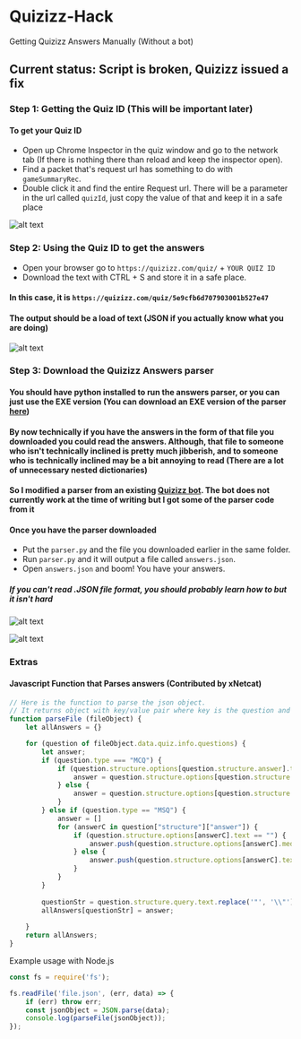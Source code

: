 # Quizizz-Hack

Getting Quizizz Answers Manually (Without a bot)

## Current status: Script is broken, Quizizz issued a fix

### Step 1: Getting the Quiz ID (This will be important later)

#### To get your Quiz ID

- Open up Chrome Inspector in the quiz window and go to the network tab (If there is nothing there than reload and keep the inspector open).
- Find a packet that's request url has something to do with `gameSummaryRec`.
- Double click it and find the entire Request url. There will be a parameter in the url called `quizId`, just copy the value of that and keep it in a safe place

![alt text](https://github.com/LQR471814/Quizizz-Hack/blob/master/docs/get-quizID-1.jpg)

### Step 2: Using the Quiz ID to get the answers

- Open your browser go to `https://quizizz.com/quiz/` + `YOUR QUIZ ID`
- Download the text with CTRL + S and store it in a safe place.

#### In this case, it is `https://quizizz.com/quiz/5e9cfb6d707903001b527e47`

#### The output should be a load of text (JSON if you actually know what you are doing)

![alt text](https://github.com/LQR471814/Quizizz-Hack/blob/master/docs/get-answers-1.jpg)

### Step 3: Download the Quizizz Answers parser 

#### You should have python installed to run the answers parser, or you can just use the EXE version (You can download an EXE version of the parser [here](https://github.com/LQR471814/Quizizz-Hack/releases/latest))

#### By now technically if you have the answers in the form of that file you downloaded you could read the answers. Although, that file to someone who isn't technically inclined is pretty much jibberish, and to someone who is technically inclined may be a bit annoying to read (There are a lot of unnecessary nested dictionaries)

#### So I modified a parser from an existing [Quizizz bot](https://github.com/reteps/quizizz-bot). The bot does not currently work at the time of writing but I got some of the parser code from it

#### Once you have the parser downloaded

- Put the `parser.py` and the file you downloaded earlier in the same folder.
- Run `parser.py` and it will output a file called `answers.json`.
- Open `answers.json` and boom! You have your answers.

##### If you can't read .JSON file format, you should probably learn how to but it isn't hard

![alt text](https://github.com/LQR471814/Quizizz-Hack/blob/master/docs/get-answers-2.jpg)

![alt text](https://github.com/LQR471814/Quizizz-Hack/blob/master/docs/get-answers-4.jpg)

### Extras

#### Javascript Function that Parses answers (Contributed by xNetcat)

```javascript
// Here is the function to parse the json object. 
// It returns object with key/value pair where key is the question and value is the answer
function parseFile (fileObject) {
    let allAnswers = {}

    for (question of fileObject.data.quiz.info.questions) {
        let answer;
        if (question.type === "MCQ") {
            if (question.structure.options[question.structure.answer].text == "") {
                answer = question.structure.options[question.structure.answer].media[0].url;
            } else {
                answer = question.structure.options[question.structure.answer].text.replace("<p>", "").replace("</p>", "");
            }
        } else if (question.type == "MSQ") {
            answer = []
            for (answerC in question["structure"]["answer"]) {
                if (question.structure.options[answerC].text == "") {
                    answer.push(question.structure.options[answerC].media[0].url);
                } else {
                    answer.push(question.structure.options[answerC].text.replace("<p>", "").replace("</p>", ""));
                }
            }
        }
    
        questionStr = question.structure.query.text.replace('"', '\\"').replace("<p>", "").replace("</p>", "").replace("<strong>", "").replace("</strong>", "");
        allAnswers[questionStr] = answer;
    
    }
    return allAnswers;
}
```

Example usage with Node.js

```javascript
const fs = require('fs');

fs.readFile('file.json', (err, data) => {
    if (err) throw err;
    const jsonObject = JSON.parse(data);
    console.log(parseFile(jsonObject));
});
```
